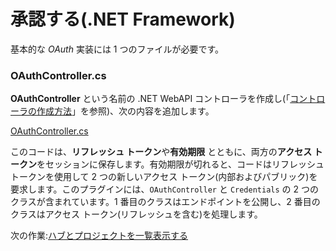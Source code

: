 # 承認する(.NET Framework)

基本的な *OAuth* 実装には 1 つのファイルが必要です。

### OAuthController.cs

**OAuthController** という名前の .NET WebAPI コントローラを作成し(「[コントローラの作成方法](environment/setup/net_controller)」を参照)、次の内容を追加します。

[OAuthController.cs](_snippets/viewhubmodels/net/OAuthController.cs ':include :type=code csharp')

このコードは、**リフレッシュ トークン**や**有効期限** とともに、両方の**アクセス トークン**をセッションに保存します。有効期限が切れると、コードはリフレッシュ トークンを使用して 2 つの新しいアクセス トークン(内部およびパブリック)を要求します。このプラグインには、`OAuthController` と `Credentials` の 2 つのクラスが含まれています。1 番目のクラスはエンドポイントを公開し、2 番目のクラスはアクセス トークン(リフレッシュを含む)を処理します。

次の作業:[ハブとプロジェクトを一覧表示する](/datamanagement/hubs/readme)